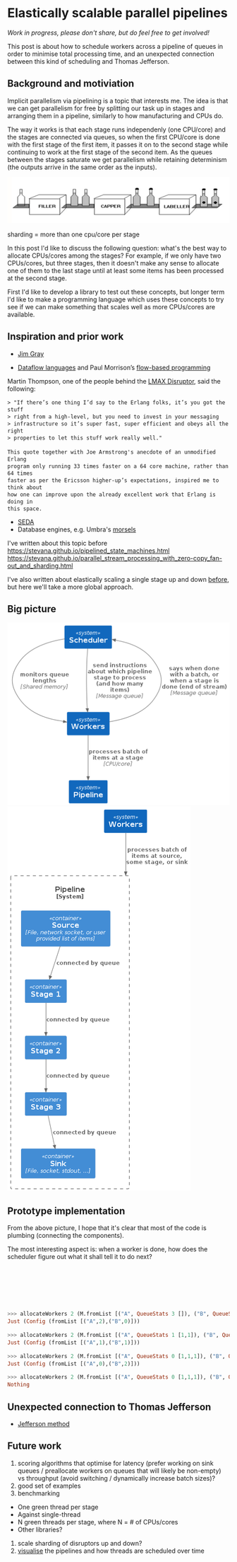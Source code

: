 # Elastically scalable parallel pipelines

*Work in progress, please don't share, but do feel free to get involved!*

This post is about how to schedule workers across a pipeline of queues in order
to minimise total processing time, and an unexpected connection between this
kind of scheduling and Thomas Jefferson.

## Background and motiviation

Implicit parallelism via pipelining is a topic that interests me. The idea is
that we can get parallelism for free by splitting our task up in stages and
arranging them in a pipeline, similarly to how manufacturing and CPUs do.

The way it works is that each stage runs independenly (one CPU/core) and the
stages are connected via queues, so when the first CPU/core is done with
the first stage of the first item, it passes it on to the second stage while
continuing to work at the first stage of the second item. As the queues between
the stages saturate we get parallelism while retaining determinism (the outputs
arrive in the same order as the inputs).

<img src="https://raw.githubusercontent.com/stevana/scheduled-pipelines/main/images/bottling-factory.png">

sharding = more than one cpu/core per stage

In this post I'd like to discuss the following question: what's the best way to
allocate CPUs/cores among the stages? For example, if we only have two
CPUs/cores, but three stages, then it doesn't make any sense to allocate one of
them to the last stage until at least some items has been processed at the
second stage.

First I'd like to develop a library to test out these concepts, but longer term
I'd like to make a programming language which uses these concepts to try see if
we can make something that scales well as more CPUs/cores are available.

## Inspiration and prior work

* [Jim Gray](https://www.youtube.com/watch?v=U3eo49nVxcA&t=1949s)

* [Dataflow languages](https://en.wikipedia.org/wiki/Dataflow_programming) and
  Paul Morrison’s [flow-based programming](https://jpaulm.github.io/fbp/index.html)

Martin Thompson, one of the people behind the [LMAX
Disruptor](https://lmax-exchange.github.io/disruptor/disruptor.html), said the
following:

    > "If there’s one thing I’d say to the Erlang folks, it’s you got the stuff
    > right from a high-level, but you need to invest in your messaging
    > infrastructure so it’s super fast, super efficient and obeys all the right
    > properties to let this stuff work really well."

    This quote together with Joe Armstrong's anecdote of an unmodified Erlang
    program only running 33 times faster on a 64 core machine, rather than 64 times
    faster as per the Ericsson higher-up’s expectations, inspired me to think about
    how one can improve upon the already excellent work that Erlang is doing in
    this space.

* [SEDA](https://people.eecs.berkeley.edu/~brewer/papers/SEDA-sosp.pdf)
* Database engines, e.g. Umbra's
  [morsels](https://db.in.tum.de/~leis/papers/morsels.pdf)

I've written about this topic before https://stevana.github.io/pipelined_state_machines.html 
https://stevana.github.io/parallel_stream_processing_with_zero-copy_fan-out_and_sharding.html

I've also written about elastically scaling a single stage up and down
[before](https://stevana.github.io/elastically_scalable_thread_pools.html), but
here we'll take a more global approach.

## Big picture

<img src="https://raw.githubusercontent.com/stevana/scheduled-pipelines/main/images/system-context.png">

<img src="https://raw.githubusercontent.com/stevana/scheduled-pipelines/main/images/container-pipeline.png">

## Prototype implementation

From the above picture, I hope that it's clear that most of the code is
plumbing (connecting the components). 

The most interesting aspect is: when a worker is done, how does the scheduler
figure out what it shall tell it to do next?

``` {.haskell include=src/Config.hs snippet=Config .numberLines}
```

``` {.haskell include=src/Config.hs snippet=initConfig .numberLines}
```

``` {.haskell include=src/Config.hs snippet=allocateWorkers .numberLines}
```

``` {.haskell include=src/Config.hs snippet=possibleConfigs .numberLines}
```

``` {.haskell include=src/Config.hs snippet=scores .numberLines}
```

``` {.haskell include=src/Config.hs snippet=joinMapsWith .numberLines}
```

``` {.haskell include=src/Config.hs snippet=allocatesDoneStages .numberLines}
```

```haskell
>>> allocateWorkers 2 (M.fromList [("A", QueueStats 3 []), ("B", QueueStats 0 [])]) S.empty
Just (Config (fromList [("A",2),("B",0)]))
```

```haskell
>>> allocateWorkers 2 (M.fromList [("A", QueueStats 1 [1,1]), ("B", QueueStats 2 [])]) S.empty
Just (Config (fromList [("A",1),("B",1)]))
```

```haskell
>>> allocateWorkers 2 (M.fromList [("A", QueueStats 0 [1,1,1]), ("B", QueueStats 2 [1])]) (S.fromList ["A"])
Just (Config (fromList [("A",0),("B",2)]))
```

```haskell
>>> allocateWorkers 2 (M.fromList [("A", QueueStats 0 [1,1,1]), ("B", QueueStats 0 [1,1,1])]) (S.fromList ["A", "B"])
Nothing
```

## Unexpected connection to Thomas Jefferson

* [Jefferson method](https://en.wikipedia.org/wiki/D%27Hondt_method)

## Future work

1. scoring algorithms that optimise for latency (prefer working on sink queues
   / preallocate workers on queues that will likely be non-empty) vs throughput
   (avoid switching / dynamically increase batch sizes)?
1. good set of examples
1. benchmarking
  * One green thread per stage
  * Against single-thread
  * N green threads per stage, where N = # of CPUs/cores
  * Other libraries?
1. scale sharding of disruptors up and down?
1. [visualise](https://stevana.github.io/visualising_datastructures_over_time_using_svg.html)
  the pipelines and how threads are scheduled over time
